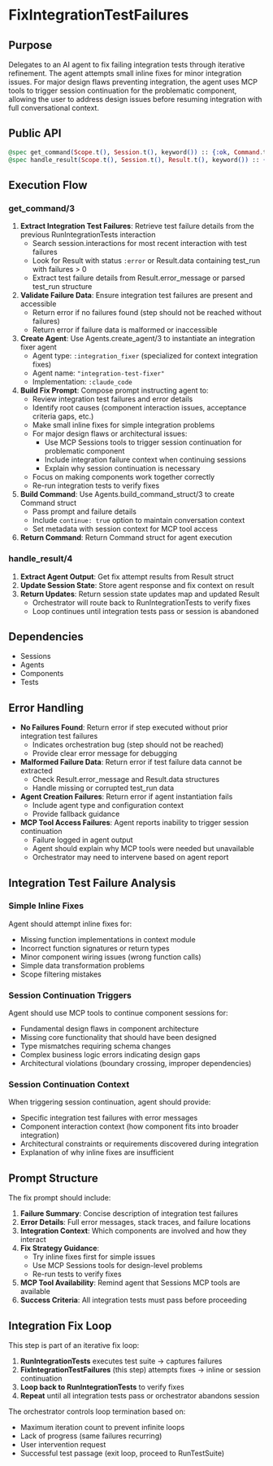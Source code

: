 # FixIntegrationTestFailures

## Purpose

Delegates to an AI agent to fix failing integration tests through iterative refinement. The agent attempts small inline fixes for minor integration issues. For major design flaws preventing integration, the agent uses MCP tools to trigger session continuation for the problematic component, allowing the user to address design issues before resuming integration with full conversational context.

## Public API

```elixir
@spec get_command(Scope.t(), Session.t(), keyword()) :: {:ok, Command.t()} | {:error, String.t()}
@spec handle_result(Scope.t(), Session.t(), Result.t(), keyword()) :: {:ok, map(), Result.t()}
```

## Execution Flow

### get_command/3

1. **Extract Integration Test Failures**: Retrieve test failure details from the previous RunIntegrationTests interaction
   - Search session.interactions for most recent interaction with test failures
   - Look for Result with status `:error` or Result.data containing test_run with failures > 0
   - Extract test failure details from Result.error_message or parsed test_run structure
2. **Validate Failure Data**: Ensure integration test failures are present and accessible
   - Return error if no failures found (step should not be reached without failures)
   - Return error if failure data is malformed or inaccessible
3. **Create Agent**: Use Agents.create_agent/3 to instantiate an integration fixer agent
   - Agent type: `:integration_fixer` (specialized for context integration fixes)
   - Agent name: `"integration-test-fixer"`
   - Implementation: `:claude_code`
4. **Build Fix Prompt**: Compose prompt instructing agent to:
   - Review integration test failures and error details
   - Identify root causes (component interaction issues, acceptance criteria gaps, etc.)
   - Make small inline fixes for simple integration problems
   - For major design flaws or architectural issues:
     - Use MCP Sessions tools to trigger session continuation for problematic component
     - Include integration failure context when continuing sessions
     - Explain why session continuation is necessary
   - Focus on making components work together correctly
   - Re-run integration tests to verify fixes
5. **Build Command**: Use Agents.build_command_struct/3 to create Command struct
   - Pass prompt and failure details
   - Include `continue: true` option to maintain conversation context
   - Set metadata with session context for MCP tool access
6. **Return Command**: Return Command struct for agent execution

### handle_result/4

1. **Extract Agent Output**: Get fix attempt results from Result struct
2. **Update Session State**: Store agent response and fix context on result
3. **Return Updates**: Return session state updates map and updated Result
   - Orchestrator will route back to RunIntegrationTests to verify fixes
   - Loop continues until integration tests pass or session is abandoned

## Dependencies

- Sessions
- Agents
- Components
- Tests

## Error Handling

- **No Failures Found**: Return error if step executed without prior integration test failures
  - Indicates orchestration bug (step should not be reached)
  - Provide clear error message for debugging
- **Malformed Failure Data**: Return error if test failure data cannot be extracted
  - Check Result.error_message and Result.data structures
  - Handle missing or corrupted test_run data
- **Agent Creation Failures**: Return error if agent instantiation fails
  - Include agent type and configuration context
  - Provide fallback guidance
- **MCP Tool Access Failures**: Agent reports inability to trigger session continuation
  - Failure logged in agent output
  - Agent should explain why MCP tools were needed but unavailable
  - Orchestrator may need to intervene based on agent report

## Integration Test Failure Analysis

### Simple Inline Fixes
Agent should attempt inline fixes for:
- Missing function implementations in context module
- Incorrect function signatures or return types
- Minor component wiring issues (wrong function calls)
- Simple data transformation problems
- Scope filtering mistakes

### Session Continuation Triggers
Agent should use MCP tools to continue component sessions for:
- Fundamental design flaws in component architecture
- Missing core functionality that should have been designed
- Type mismatches requiring schema changes
- Complex business logic errors indicating design gaps
- Architectural violations (boundary crossing, improper dependencies)

### Session Continuation Context
When triggering session continuation, agent should provide:
- Specific integration test failures with error messages
- Component interaction context (how component fits into broader integration)
- Architectural constraints or requirements discovered during integration
- Explanation of why inline fixes are insufficient

## Prompt Structure

The fix prompt should include:

1. **Failure Summary**: Concise description of integration test failures
2. **Error Details**: Full error messages, stack traces, and failure locations
3. **Integration Context**: Which components are involved and how they interact
4. **Fix Strategy Guidance**:
   - Try inline fixes first for simple issues
   - Use MCP Sessions tools for design-level problems
   - Re-run tests to verify fixes
5. **MCP Tool Availability**: Remind agent that Sessions MCP tools are available
6. **Success Criteria**: All integration tests must pass before proceeding

## Integration Fix Loop

This step is part of an iterative fix loop:

1. **RunIntegrationTests** executes test suite → captures failures
2. **FixIntegrationTestFailures** (this step) attempts fixes → inline or session continuation
3. **Loop back to RunIntegrationTests** to verify fixes
4. **Repeat** until all integration tests pass or orchestrator abandons session

The orchestrator controls loop termination based on:
- Maximum iteration count to prevent infinite loops
- Lack of progress (same failures recurring)
- User intervention request
- Successful test passage (exit loop, proceed to RunTestSuite)

